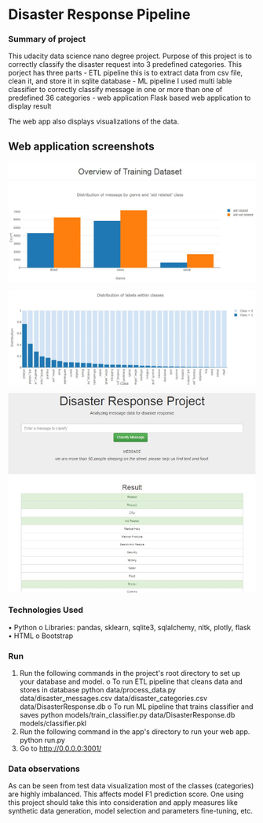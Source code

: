 # Disaster Response Pipeline

### Summary of project
This udacity data science nano degree project. Purpose of this project is to correctly classify the disaster request into 3 predefined categories. This porject has three parts - ETL pipeline this is to extract data from csv file, clean it, and store it in sqlite database - ML pipeline I used multi lable classifier to correctly classify message in one or more than one of predefined 36 categories - web application Flask based web application to display result

The web app also displays visualizations of the data.

## Web application screenshots

![file1](https://github.com/Kusainov/udacity-disaster-response/blob/master/file1.JPG)

![file2](https://github.com/Kusainov/udacity-disaster-response/blob/master/file2.JPG)

![file3](https://github.com/Kusainov/udacity-disaster-response/blob/master/file3.JPG)

### Technologies Used
•	Python
     o	Libraries: pandas, sklearn, sqlite3, sqlalchemy, nltk, plotly, flask
•	HTML
    o	Bootstrap

### Run
1.	Run the following commands in the project's root directory to set up your database and model.
o	To run ETL pipeline that cleans data and stores in database python data/process_data.py data/disaster_messages.csv data/disaster_categories.csv data/DisasterResponse.db
o	To run ML pipeline that trains classifier and saves python models/train_classifier.py data/DisasterResponse.db models/classifier.pkl
2.	Run the following command in the app's directory to run your web app. python run.py
3.	Go to http://0.0.0.0:3001/


### Data observations
As can be seen from test data visualization most of the classes (categories) are highly imbalanced. This affects model F1 prediction score. One using this project should take this into consideration and apply measures like synthetic data generation, model selection and parameters fine-tuning, etc.     
